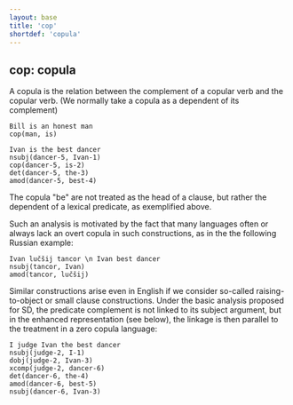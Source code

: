 ```yaml
---
layout: base
title: 'cop'
shortdef: 'copula'
---
```


## cop: copula

A copula is the relation between the complement of a copular verb and
the copular verb.  (We normally take a copula as a dependent of its
complement)

~~~ sdparse
Bill is an honest man
cop(man, is)
~~~

~~~ sdparse
Ivan is the best dancer
nsubj(dancer-5, Ivan-1)
cop(dancer-5, is-2)
det(dancer-5, the-3)
amod(dancer-5, best-4)
~~~

The copula "be" are not treated as the
head of a clause, but rather the dependent of a lexical predicate, as exemplified above.

Such an analysis is motivated by the fact that many languages
often or always lack an overt copula in such constructions, as in the
the following Russian example:


~~~ sdparse
Ivan lučšij tancor \n Ivan best dancer
nsubj(tancor, Ivan)
amod(tancor, lučšij)
~~~

Similar constructions arise even in English if we
consider so-called raising-to-object or small clause constructions.
Under the basic analysis proposed for SD, the predicate complement is
not linked to its subject argument, but in the enhanced representation
(see below), the linkage is then parallel to the treatment in a zero
copula language:

~~~ sdparse
I judge Ivan the best dancer
nsubj(judge-2, I-1)
dobj(judge-2, Ivan-3)
xcomp(judge-2, dancer-6)
det(dancer-6, the-4)
amod(dancer-6, best-5)
nsubj(dancer-6, Ivan-3)
~~~
